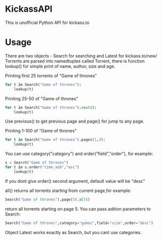 KickassAPI
==========

This is unofficial Python API for kickass.to

Usage
=====

There are two objects - Search for searching and Latest for kickass.to/new/  
Torrents are parsed into namedtuples called Torrent, there is function lookup()
for simple print of name, author, size and age.

Printing first 25 torrents of "Game of thrones"
```python
for t in Search("Game of thrones"):
    lookup(t)
```
Printing 25-50 of "Game of thrones"
```python
for t in Search("Game of thrones").next():
    lookup(t)
```
Use previous() to get previous page and page() for jump to any page.

Printing 1-100 of "Game of thrones"
```python
for t in Search("Game of thrones").pages(1,4):
    lookup(t)
```
    
You can use category("category") and order("field","order"), for example:
```python
s = Search("Game of thrones")
for t in s.order("time_add","asc")
    lookup(t)
```
If you dont give order() second argument, default value will be "desc"

all() returns all torrents starting from current page,for example:
```python
Search("Game of thrones").page(5).all()
```
return all torrents starting on page 5.
You can pass adition parameters to Search:
```python
Search("Game of thrones",category="games",field="size",order="desc")
```

Object Latest works exactly as Search, but you cant use categories.
